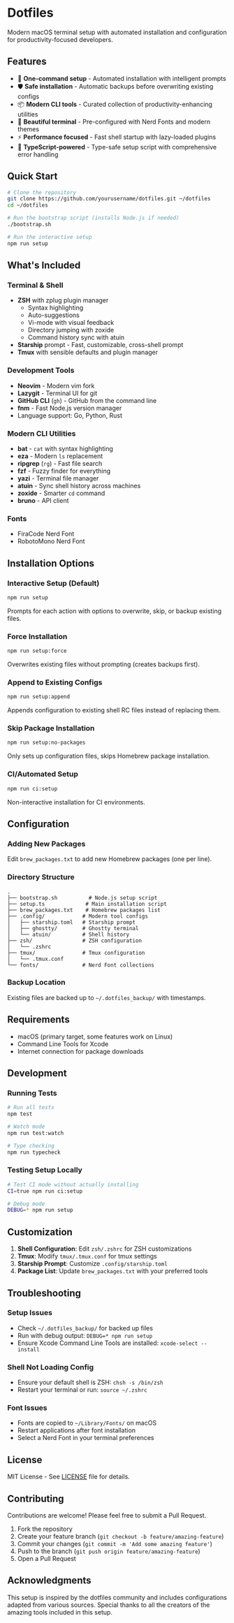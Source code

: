 # Dotfiles

Modern macOS terminal setup with automated installation and configuration for productivity-focused developers.

## Features

- 🚀 **One-command setup** - Automated installation with intelligent prompts
- 🛡️ **Safe installation** - Automatic backups before overwriting existing configs
- 📦 **Modern CLI tools** - Curated collection of productivity-enhancing utilities
- 🎨 **Beautiful terminal** - Pre-configured with Nerd Fonts and modern themes
- ⚡ **Performance focused** - Fast shell startup with lazy-loaded plugins
- 🔧 **TypeScript-powered** - Type-safe setup script with comprehensive error handling

## Quick Start

```bash
# Clone the repository
git clone https://github.com/yourusername/dotfiles.git ~/dotfiles
cd ~/dotfiles

# Run the bootstrap script (installs Node.js if needed)
./bootstrap.sh

# Run the interactive setup
npm run setup
```

## What's Included

### Terminal & Shell
- **ZSH** with zplug plugin manager
  - Syntax highlighting
  - Auto-suggestions
  - Vi-mode with visual feedback
  - Directory jumping with zoxide
  - Command history sync with atuin
- **Starship** prompt - Fast, customizable, cross-shell prompt
- **Tmux** with sensible defaults and plugin manager

### Development Tools
- **Neovim** - Modern vim fork
- **Lazygit** - Terminal UI for git
- **GitHub CLI** (`gh`) - GitHub from the command line
- **fnm** - Fast Node.js version manager
- Language support: Go, Python, Rust

### Modern CLI Utilities
- **bat** - `cat` with syntax highlighting
- **eza** - Modern `ls` replacement
- **ripgrep** (`rg`) - Fast file search
- **fzf** - Fuzzy finder for everything
- **yazi** - Terminal file manager
- **atuin** - Sync shell history across machines
- **zoxide** - Smarter `cd` command
- **bruno** - API client

### Fonts
- FiraCode Nerd Font
- RobotoMono Nerd Font

## Installation Options

### Interactive Setup (Default)
```bash
npm run setup
```
Prompts for each action with options to overwrite, skip, or backup existing files.

### Force Installation
```bash
npm run setup:force
```
Overwrites existing files without prompting (creates backups first).

### Append to Existing Configs
```bash
npm run setup:append
```
Appends configuration to existing shell RC files instead of replacing them.

### Skip Package Installation
```bash
npm run setup:no-packages
```
Only sets up configuration files, skips Homebrew package installation.

### CI/Automated Setup
```bash
npm run ci:setup
```
Non-interactive installation for CI environments.

## Configuration

### Adding New Packages
Edit `brew_packages.txt` to add new Homebrew packages (one per line).

### Directory Structure
```
.
├── bootstrap.sh          # Node.js setup script
├── setup.ts             # Main installation script
├── brew_packages.txt    # Homebrew packages list
├── .config/            # Modern tool configs
│   ├── starship.toml   # Starship prompt
│   ├── ghostty/        # Ghostty terminal
│   └── atuin/          # Shell history
├── zsh/                # ZSH configuration
│   └── .zshrc
├── tmux/               # Tmux configuration
│   └── .tmux.conf
└── fonts/              # Nerd Font collections
```

### Backup Location
Existing files are backed up to `~/.dotfiles_backup/` with timestamps.

## Requirements

- macOS (primary target, some features work on Linux)
- Command Line Tools for Xcode
- Internet connection for package downloads

## Development

### Running Tests
```bash
# Run all tests
npm test

# Watch mode
npm run test:watch

# Type checking
npm run typecheck
```

### Testing Setup Locally
```bash
# Test CI mode without actually installing
CI=true npm run ci:setup

# Debug mode
DEBUG=* npm run setup
```

## Customization

1. **Shell Configuration**: Edit `zsh/.zshrc` for ZSH customizations
2. **Tmux**: Modify `tmux/.tmux.conf` for tmux settings
3. **Starship Prompt**: Customize `.config/starship.toml`
4. **Package List**: Update `brew_packages.txt` with your preferred tools

## Troubleshooting

### Setup Issues
- Check `~/.dotfiles_backup/` for backed up files
- Run with debug output: `DEBUG=* npm run setup`
- Ensure Xcode Command Line Tools are installed: `xcode-select --install`

### Shell Not Loading Config
- Ensure your default shell is ZSH: `chsh -s /bin/zsh`
- Restart your terminal or run: `source ~/.zshrc`

### Font Issues
- Fonts are copied to `~/Library/Fonts/` on macOS
- Restart applications after font installation
- Select a Nerd Font in your terminal preferences

## License

MIT License - See [LICENSE](LICENSE) file for details.

## Contributing

Contributions are welcome! Please feel free to submit a Pull Request.

1. Fork the repository
2. Create your feature branch (`git checkout -b feature/amazing-feature`)
3. Commit your changes (`git commit -m 'Add some amazing feature'`)
4. Push to the branch (`git push origin feature/amazing-feature`)
5. Open a Pull Request

## Acknowledgments

This setup is inspired by the dotfiles community and includes configurations adapted from various sources. Special thanks to all the creators of the amazing tools included in this setup.
